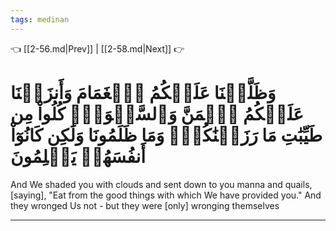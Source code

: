 ```yaml
---
tags: medinan
---
```


👈 [[2-56.md|Prev]] | [[2-58.md|Next]] 👉

# وَظَلَّلۡنَا عَلَيۡكُمُ ٱلۡغَمَامَ وَأَنزَلۡنَا عَلَيۡكُمُ ٱلۡمَنَّ وَٱلسَّلۡوَىٰۖ كُلُواْ مِن طَيِّبَٰتِ مَا رَزَقۡنَٰكُمۡۚ وَمَا ظَلَمُونَا وَلَٰكِن كَانُوٓاْ أَنفُسَهُمۡ يَظۡلِمُونَ

And We shaded you with clouds and sent down to you manna and quails, [saying], "Eat from the good things with which We have provided you." And they wronged Us not - but they were [only] wronging themselves

---

